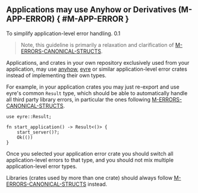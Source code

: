 ﻿<!-- Copyright (c) Microsoft Corporation. Licensed under the MIT license. -->

## Applications may use Anyhow or Derivatives (M-APP-ERROR) { #M-APP-ERROR }

<why>To simplify application-level error handling.</why>
<version>0.1</version>

> Note, this guideline is primarily a relaxation and clarification of [M-ERRORS-CANONICAL-STRUCTS].

Applications, and crates in your own repository exclusively used from your application, may use [anyhow](https://github.com/dtolnay/anyhow),
[eyre](https://github.com/eyre-rs/eyre) or similar application-level error crates instead of implementing their own types.

For example, in your application crates you may just re-export and use eyre's common `Result` type, which should be able to automatically
handle all third party library errors, in particular the ones following
[M-ERRORS-CANONICAL-STRUCTS].

```rust,ignore
use eyre::Result;

fn start_application() -> Result<()> {
    start_server()?;
    Ok(())
}
```

Once you selected your application error crate you should switch all application-level errors to that type, and you should not mix multiple
application-level error types.

Libraries (crates used by more than one crate) should always follow [M-ERRORS-CANONICAL-STRUCTS] instead.

[M-ERRORS-CANONICAL-STRUCTS]: /guidelines/libs/ux/#M-ERRORS-CANONICAL-STRUCTS
